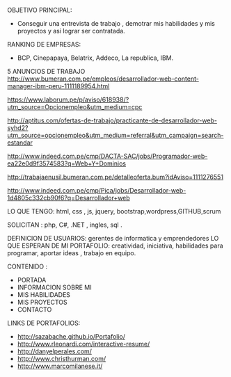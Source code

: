 OBJETIVO PRINCIPAL:
- Conseguir una entrevista de trabajo , demotrar mis habilidades y mis proyectos y asi lograr ser contratada.

RANKING DE EMPRESAS:
- BCP, Cinepapaya, Belatrix, Addeco, La republica, IBM.

5 ANUNCIOS DE TRABAJO 
http://www.bumeran.com.pe/empleos/desarrollador-web-content-manager-ibm-peru-1111189954.html

https://www.laborum.pe/p/aviso/618938/?utm_source=Opcionempleo&utm_medium=cpc

http://aptitus.com/ofertas-de-trabajo/practicante-de-desarrollador-web-syhd2?utm_source=opcionempleo&utm_medium=referral&utm_campaign=search-estandar

http://www.indeed.com.pe/cmp/DACTA-SAC/jobs/Programador-web-ea22e0d9f3574583?q=Web+Y+Dominios

http://trabajaenusil.bumeran.com.pe/detalleoferta.bum?idAviso=1111276551

http://www.indeed.com.pe/cmp/Pica/jobs/Desarrollador-web-1d4805c332cb90f6?q=Desarrollador+web

LO QUE TENGO:
html, css , js, jquery, bootstrap,wordpress,GITHUB,scrum

SOLICITAN :
php, C#,  .NET , ingles, sql .

DEFINICION DE USUARIOS: gerentes de informatica y emprendedores
LO QUE ESPERAN DE MI PORTAFOLIO: creatividad, iniciativa, habilidades para programar, aportar ideas , trabajo en equipo.

CONTENIDO : 
- PORTADA
- INFORMACION SOBRE MI 
- MIS HABILIDADES
- MIS PROYECTOS 
- CONTACTO

LINKS DE PORTAFOLIOS:
- http://sazabache.github.io/Portafolio/
- http://www.rleonardi.com/interactive-resume/
- http://danyelperales.com/
- http://www.christhurman.com/
- http://www.marcomilanese.it/
